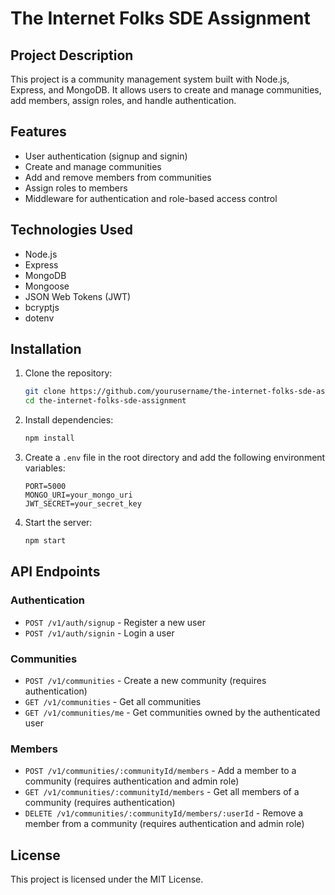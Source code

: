 # The Internet Folks SDE Assignment

## Project Description

This project is a community management system built with Node.js, Express, and MongoDB. It allows users to create and manage communities, add members, assign roles, and handle authentication.

## Features

- User authentication (signup and signin)
- Create and manage communities
- Add and remove members from communities
- Assign roles to members
- Middleware for authentication and role-based access control

## Technologies Used

- Node.js
- Express
- MongoDB
- Mongoose
- JSON Web Tokens (JWT)
- bcryptjs
- dotenv

## Installation

1. Clone the repository:
    ```sh
    git clone https://github.com/yourusername/the-internet-folks-sde-assignment.git
    cd the-internet-folks-sde-assignment
    ```

2. Install dependencies:
    ```sh
    npm install
    ```

3. Create a `.env` file in the root directory and add the following environment variables:
    ```properties
    PORT=5000
    MONGO_URI=your_mongo_uri
    JWT_SECRET=your_secret_key
    ```

4. Start the server:
    ```sh
    npm start
    ```

## API Endpoints

### Authentication

- `POST /v1/auth/signup` - Register a new user
- `POST /v1/auth/signin` - Login a user

### Communities

- `POST /v1/communities` - Create a new community (requires authentication)
- `GET /v1/communities` - Get all communities
- `GET /v1/communities/me` - Get communities owned by the authenticated user

### Members

- `POST /v1/communities/:communityId/members` - Add a member to a community (requires authentication and admin role)
- `GET /v1/communities/:communityId/members` - Get all members of a community (requires authentication)
- `DELETE /v1/communities/:communityId/members/:userId` - Remove a member from a community (requires authentication and admin role)

## License

This project is licensed under the MIT License.